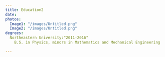 ```yaml
---
title: Education2
date: 
photos:
  Image1: "/images/Untitled.png"
  Image2: "/images/Untitled.png"
degrees:
  Northeastern University:"2011-2016"
    B.S. in Physics, minors in Mathematics and Mechanical Engineering

---
```


